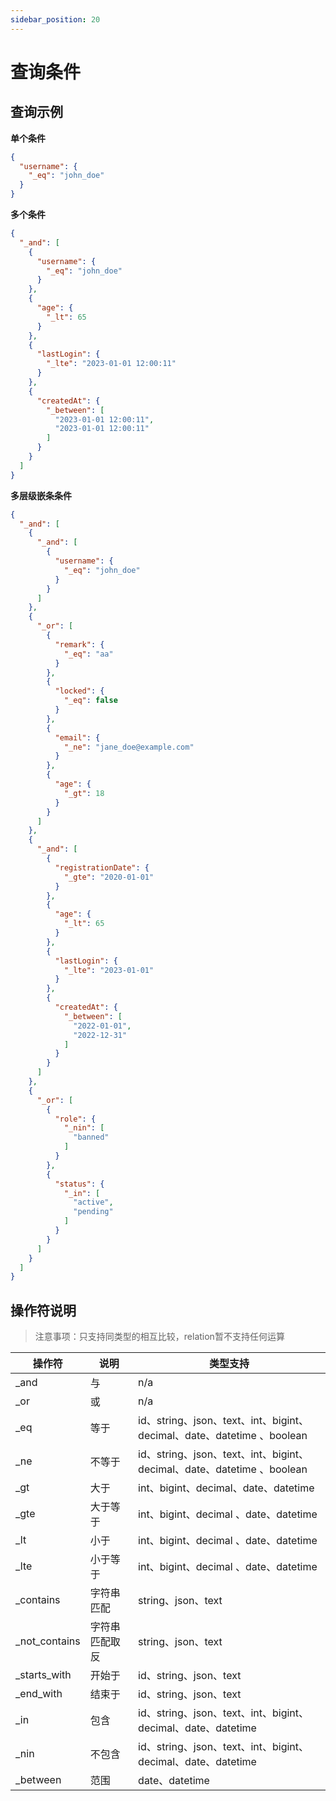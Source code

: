 ```yaml
---
sidebar_position: 20
---
```


# 查询条件

## 查询示例

**单个条件**

```json
{
  "username": {
    "_eq": "john_doe"
  }
}
```

**多个条件**

```json
{
  "_and": [
    {
      "username": {
        "_eq": "john_doe"
      }
    },
    {
      "age": {
        "_lt": 65
      }
    },
    {
      "lastLogin": {
        "_lte": "2023-01-01 12:00:11"
      }
    },
    {
      "createdAt": {
        "_between": [
          "2023-01-01 12:00:11",
          "2023-01-01 12:00:11"
        ]
      }
    }
  ]
}

```

**多层级嵌条条件**

```json
{
  "_and": [
    {
      "_and": [
        {
          "username": {
            "_eq": "john_doe"
          }
        }
      ]
    },
    {
      "_or": [
        {
          "remark": {
            "_eq": "aa"
          }
        },
        {
          "locked": {
            "_eq": false
          }
        },
        {
          "email": {
            "_ne": "jane_doe@example.com"
          }
        },
        {
          "age": {
            "_gt": 18
          }
        }
      ]
    },
    {
      "_and": [
        {
          "registrationDate": {
            "_gte": "2020-01-01"
          }
        },
        {
          "age": {
            "_lt": 65
          }
        },
        {
          "lastLogin": {
            "_lte": "2023-01-01"
          }
        },
        {
          "createdAt": {
            "_between": [
              "2022-01-01",
              "2022-12-31"
            ]
          }
        }
      ]
    },
    {
      "_or": [
        {
          "role": {
            "_nin": [
              "banned"
            ]
          }
        },
        {
          "status": {
            "_in": [
              "active",
              "pending"
            ]
          }
        }
      ]
    }
  ]
}
```

## 操作符说明

> 注意事项：只支持同类型的相互比较，relation暂不支持任何运算

| 操作符           | 说明      | 类型支持                                                          |
|---------------|---------|---------------------------------------------------------------|
| _and          | 与       | n/a                                                           |
| _or           | 或       | n/a                                                           |
| _eq           | 等于      | id、string、json、text、int、bigint、decimal、date、datetime 、boolean |
| _ne           | 不等于     | id、string、json、text、int、bigint、decimal、date、datetime 、boolean |
| _gt           | 大于      | int、bigint、decimal、date、datetime                              |
| _gte          | 大于等于    | int、bigint、decimal  、date、datetime                            |
| _lt           | 小于      | int、bigint、decimal 、date、datetime                             |
| _lte          | 小于等于    | int、bigint、decimal 、date、datetime                             |
| _contains     | 字符串匹配   | string、json、text                                              |
| _not_contains | 字符串匹配取反 | string、json、text                                              |
| _starts_with  | 开始于     | id、string、json、text                                           |
| _end_with     | 结束于     | id、string、json、text                                           |
| _in           | 包含      | id、string、json、text、int、bigint、decimal、date、datetime          |
| _nin          | 不包含     | id、string、json、text、int、bigint、decimal、date、datetime          |
| _between       | 范围      | date、datetime                                                 |

